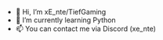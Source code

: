 - 👋 Hi, I’m xE_nte/TiefGaming
- 🌱 I’m currently learning Python
- 📫 You can contact me via Discord (xe_nte)

<!---
TiefGaming/TiefGaming is a ✨ special ✨ repository because its `README.md` (this file) appears on your GitHub profile.
You can click the Preview link to take a look at your changes.
--->

